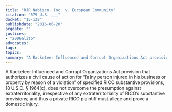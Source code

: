 ```yaml
---
title: "RJR Nabisco, Inc. v. European Community"
citation: "579 U.S. ___"
docket: "15-138"
publishdate: "2016-06-20"
argdate: ""
justices:
- "2006alito"
advocates:
tags:
topics:
summary: "A Racketeer Influenced and Corrupt Organizations Act provision that authorizes a civil cause of action for “[a]ny person injured in his business or property by reason of a violation” of specified RICO substantive provisions, 18 U.S.C. § 1964(c), does not overcome the presumption against extraterritoriality, irrespective of any extraterritoriality of RICO’s substantive provisions; and thus a private RICO plaintiff must allege and prove a domestic injury."
---
```

A Racketeer Influenced and Corrupt Organizations Act provision that authorizes a civil cause of action for “[a]ny person injured in his business or property by reason of a violation” of specified RICO substantive provisions, 18 U.S.C. § 1964(c), does not overcome the presumption against extraterritoriality, irrespective of any extraterritoriality of RICO’s substantive provisions; and thus a private RICO plaintiff must allege and prove a domestic injury.

